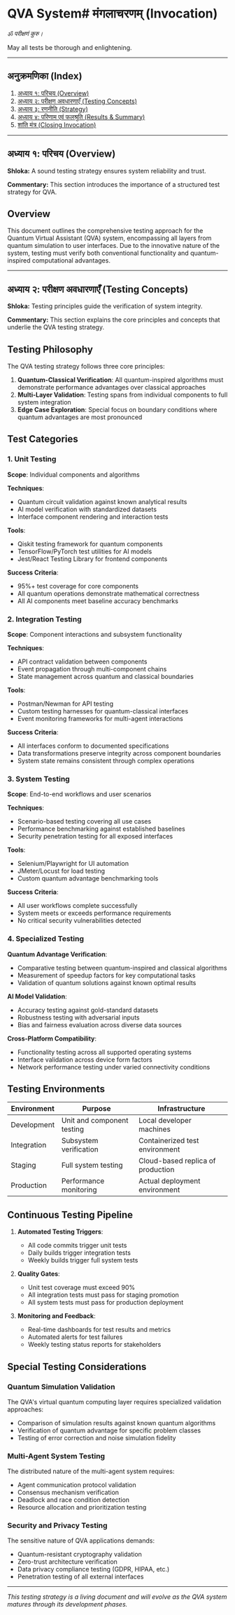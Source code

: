 # QVA System# मंगलाचरणम् (Invocation)

_ॐ परीक्षणं कुरु।_

May all tests be thorough and enlightening.

---

## अनुक्रमणिका (Index)

1. [अध्याय १: परिचय (Overview)](#adhyaya-1)
2. [अध्याय २: परीक्षण अवधारणाएँ (Testing Concepts)](#adhyaya-2)
3. [अध्याय ३: रणनीति (Strategy)](#adhyaya-3)
4. [अध्याय ४: परिणाम एवं फलश्रुति (Results & Summary)](#adhyaya-4)
5. [शांति मंत्र (Closing Invocation)](#shanti)

---

## अध्याय १: परिचय (Overview) <a name="adhyaya-1"></a>

**Shloka:**
A sound testing strategy ensures system reliability and trust.

**Commentary:**
This section introduces the importance of a structured test strategy for QVA.

## Overview

This document outlines the comprehensive testing approach for the Quantum Virtual Assistant (QVA) system, encompassing all layers from quantum simulation to user interfaces. Due to the innovative nature of the system, testing must verify both conventional functionality and quantum-inspired computational advantages.

---

## अध्याय २: परीक्षण अवधारणाएँ (Testing Concepts) <a name="adhyaya-2"></a>

**Shloka:**
Testing principles guide the verification of system integrity.

**Commentary:**
This section explains the core principles and concepts that underlie the QVA testing strategy.

## Testing Philosophy

The QVA testing strategy follows three core principles:

1. **Quantum-Classical Verification**: All quantum-inspired algorithms must demonstrate performance advantages over classical approaches
2. **Multi-Layer Validation**: Testing spans from individual components to full system integration
3. **Edge Case Exploration**: Special focus on boundary conditions where quantum advantages are most pronounced

## Test Categories

### 1. Unit Testing

**Scope**: Individual components and algorithms

**Techniques**:
- Quantum circuit validation against known analytical results
- AI model verification with standardized datasets
- Interface component rendering and interaction tests

**Tools**:
- Qiskit testing framework for quantum components
- TensorFlow/PyTorch test utilities for AI models
- Jest/React Testing Library for frontend components

**Success Criteria**:
- 95%+ test coverage for core components
- All quantum operations demonstrate mathematical correctness
- All AI components meet baseline accuracy benchmarks

### 2. Integration Testing

**Scope**: Component interactions and subsystem functionality

**Techniques**:
- API contract validation between components
- Event propagation through multi-component chains
- State management across quantum and classical boundaries

**Tools**:
- Postman/Newman for API testing
- Custom testing harnesses for quantum-classical interfaces
- Event monitoring frameworks for multi-agent interactions

**Success Criteria**:
- All interfaces conform to documented specifications
- Data transformations preserve integrity across component boundaries
- System state remains consistent through complex operations

### 3. System Testing

**Scope**: End-to-end workflows and user scenarios

**Techniques**:
- Scenario-based testing covering all use cases
- Performance benchmarking against established baselines
- Security penetration testing for all exposed interfaces

**Tools**:
- Selenium/Playwright for UI automation
- JMeter/Locust for load testing
- Custom quantum advantage benchmarking tools

**Success Criteria**:
- All user workflows complete successfully
- System meets or exceeds performance requirements
- No critical security vulnerabilities detected

### 4. Specialized Testing

**Quantum Advantage Verification**:
- Comparative testing between quantum-inspired and classical algorithms
- Measurement of speedup factors for key computational tasks
- Validation of quantum solutions against known optimal results

**AI Model Validation**:
- Accuracy testing against gold-standard datasets
- Robustness testing with adversarial inputs
- Bias and fairness evaluation across diverse data sources

**Cross-Platform Compatibility**:
- Functionality testing across all supported operating systems
- Interface validation across device form factors
- Network performance testing under varied connectivity conditions

## Testing Environments

| Environment | Purpose | Infrastructure |
|-------------|---------|----------------|
| Development | Unit and component testing | Local developer machines |
| Integration | Subsystem verification | Containerized test environment |
| Staging | Full system testing | Cloud-based replica of production |
| Production | Performance monitoring | Actual deployment environment |

## Continuous Testing Pipeline

1. **Automated Testing Triggers**:
   - All code commits trigger unit tests
   - Daily builds trigger integration tests
   - Weekly builds trigger full system tests

2. **Quality Gates**:
   - Unit test coverage must exceed 90%
   - All integration tests must pass for staging promotion
   - All system tests must pass for production deployment

3. **Monitoring and Feedback**:
   - Real-time dashboards for test results and metrics
   - Automated alerts for test failures
   - Weekly testing status reports for stakeholders

## Special Testing Considerations

### Quantum Simulation Validation

The QVA's virtual quantum computing layer requires specialized validation approaches:

- Comparison of simulation results against known quantum algorithms
- Verification of quantum advantage for specific problem classes
- Testing of error correction and noise simulation fidelity

### Multi-Agent System Testing

The distributed nature of the multi-agent system requires:

- Agent communication protocol validation
- Consensus mechanism verification
- Deadlock and race condition detection
- Resource allocation and prioritization testing

### Security and Privacy Testing

The sensitive nature of QVA applications demands:

- Quantum-resistant cryptography validation
- Zero-trust architecture verification
- Data privacy compliance testing (GDPR, HIPAA, etc.)
- Penetration testing of all external interfaces

---

*This testing strategy is a living document and will evolve as the QVA system matures through its development phases.*